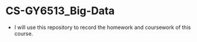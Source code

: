 # CS-GY6513_Big-Data

* I will use this repository to record the homework and coursework of this course.
